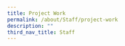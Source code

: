 ```yaml
---
title: Project Work
permalink: /about/Staff/project-work
description: ""
third_nav_title: Staff
---
```

